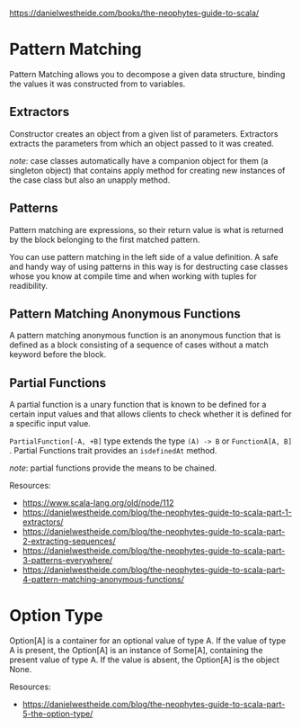 https://danielwestheide.com/books/the-neophytes-guide-to-scala/

# Pattern Matching

Pattern Matching allows you to decompose a given data structure, binding the values it was constructed from to variables.

## Extractors

Constructor creates an object from a given list of parameters.
Extractors extracts the parameters from which an object passed to it was created. 

_note_: case classes automatically have a companion object for them (a singleton object) that contains apply method for creating new instances of the case class but also an unapply method.

## Patterns

Pattern matching are expressions, so their return value is what is returned by the block belonging to the first matched pattern.

You can use pattern matching in the left side of a value definition. A safe and handy way of using patterns in this way is for destructing case classes whose you know at compile time and when working with tuples for readibility.

## Pattern Matching Anonymous Functions

A pattern matching anonymous function is an anonymous function that is defined as a block consisting of a sequence of cases without a match keyword before the block.

## Partial Functions

A partial function is a unary function that is known to be defined for a certain input values and that allows clients to check whether it is defined for a specific input value.

`PartialFunction[-A, +B]` type extends the type `(A) -> B` or `FunctionA[A, B]` . Partial Functions trait provides an `isdefinedAt` method.

_note_: partial functions provide the means to be chained.

Resources:
- https://www.scala-lang.org/old/node/112
- https://danielwestheide.com/blog/the-neophytes-guide-to-scala-part-1-extractors/
- https://danielwestheide.com/blog/the-neophytes-guide-to-scala-part-2-extracting-sequences/
- https://danielwestheide.com/blog/the-neophytes-guide-to-scala-part-3-patterns-everywhere/
- https://danielwestheide.com/blog/the-neophytes-guide-to-scala-part-4-pattern-matching-anonymous-functions/

# Option Type

Option[A] is a container for an optional value of type A. If the value of type A is present, the Option[A] is an instance of Some[A], containing the present value of type A. If the value is absent, the Option[A] is the object None. 


Resources:
- https://danielwestheide.com/blog/the-neophytes-guide-to-scala-part-5-the-option-type/
